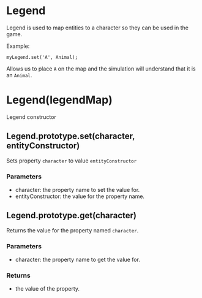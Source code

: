 # Legend

Legend is used to map entities to a character so they can be used in the game.

Example:
```
myLegend.set('A', Animal);
```
Allows us to place `A` on the map and the simulation will understand that it is an `Animal`.

# Legend(legendMap)

Legend constructor

## Legend.prototype.set(character, entityConstructor)

Sets property `character` to value `entityConstructor`

### Parameters

- character: the property name to set the value for.
- entityConstructor: the value for the property name.



## Legend.prototype.get(character)

Returns the value for the property named `character`.

### Parameters

- character: the property name to get the value for.

### Returns

- the value of the property.
